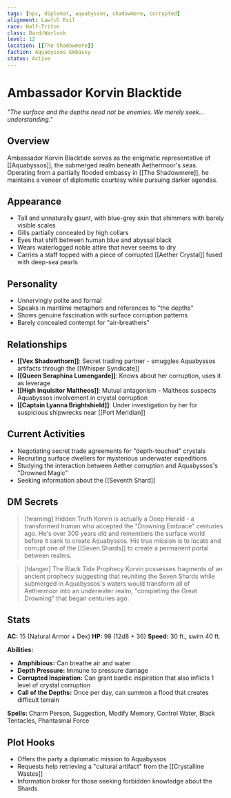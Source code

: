 ```yaml
---
tags: [npc, diplomat, aquabyssos, shadowmere, corrupted]
alignment: Lawful Evil
race: Half-Triton
class: Bard/Warlock
level: 12
location: [[The Shadowmere]]
faction: Aquabyssos Embassy
status: Active
---
```


# Ambassador Korvin Blacktide

*"The surface and the depths need not be enemies. We merely seek... understanding."*

## Overview
Ambassador Korvin Blacktide serves as the enigmatic representative of [[Aquabyssos]], the submerged realm beneath Aethermoor's seas. Operating from a partially flooded embassy in [[The Shadowmere]], he maintains a veneer of diplomatic courtesy while pursuing darker agendas.

## Appearance
- Tall and unnaturally gaunt, with blue-grey skin that shimmers with barely visible scales
- Gills partially concealed by high collars
- Eyes that shift between human blue and abyssal black
- Wears waterlogged noble attire that never seems to dry
- Carries a staff topped with a piece of corrupted [[Aether Crystal]] fused with deep-sea pearls

## Personality
- Unnervingly polite and formal
- Speaks in maritime metaphors and references to "the depths"
- Shows genuine fascination with surface corruption patterns
- Barely concealed contempt for "air-breathers"

## Relationships
- **[[Vex Shadowthorn]]**: Secret trading partner - smuggles Aquabyssos artifacts through the [[Whisper Syndicate]]
- **[[Queen Seraphina Lumengarde]]**: Knows about her corruption, uses it as leverage
- **[[High Inquisitor Maltheos]]**: Mutual antagonism - Maltheos suspects Aquabyssos involvement in crystal corruption
- **[[Captain Lyanna Brightshield]]**: Under investigation by her for suspicious shipwrecks near [[Port Meridian]]

## Current Activities
- Negotiating secret trade agreements for "depth-touched" crystals
- Recruiting surface dwellers for mysterious underwater expeditions
- Studying the interaction between Aether corruption and Aquabyssos's "Drowned Magic"
- Seeking information about the [[Seventh Shard]]

## DM Secrets
> [!warning] Hidden Truth
> Korvin is actually a Deep Herald - a transformed human who accepted the "Drowning Embrace" centuries ago. He's over 300 years old and remembers the surface world before it sank to create Aquabyssos. His true mission is to locate and corrupt one of the [[Seven Shards]] to create a permanent portal between realms.

> [!danger] The Black Tide Prophecy
> Korvin possesses fragments of an ancient prophecy suggesting that reuniting the Seven Shards while submerged in Aquabyssos's waters would transform all of Aethermoor into an underwater realm, "completing the Great Drowning" that began centuries ago.

## Stats
**AC:** 15 (Natural Armor + Dex)
**HP:** 98 (12d8 + 36)
**Speed:** 30 ft., swim 40 ft.

**Abilities:**
- **Amphibious:** Can breathe air and water
- **Depth Pressure:** Immune to pressure damage
- **Corrupted Inspiration:** Can grant bardic inspiration that also inflicts 1 level of crystal corruption
- **Call of the Depths:** Once per day, can summon a flood that creates difficult terrain

**Spells:** Charm Person, Suggestion, Modify Memory, Control Water, Black Tentacles, Phantasmal Force

## Plot Hooks
- Offers the party a diplomatic mission to Aquabyssos
- Requests help retrieving a "cultural artifact" from the [[Crystalline Wastes]]
- Information broker for those seeking forbidden knowledge about the Shards